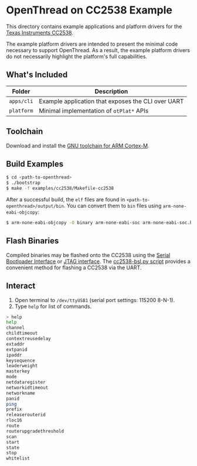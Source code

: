 # OpenThread on CC2538 Example

This directory contains example applications and platform drivers for
the [Texas Instruments CC2538][cc2538].

[cc2538]: http://www.ti.com/product/CC2538

The example platform drivers are intended to present the minimal code
necessary to support OpenThread.  As a result, the example platform
drivers do not necessarily highlight the platform's full capabilities.

## What's Included

Folder     | Description
-----------|-----------------------------------------
`apps/cli` | Example application that exposes the CLI over UART
`platform` | Minimal implementation of `otPlat*` APIs

## Toolchain

Download and install the [GNU toolchain for ARM
Cortex-M][gnu-toolchain].

[gnu-toolchain]: https://launchpad.net/gcc-arm-embedded

## Build Examples

```bash
$ cd <path-to-openthread>
$ ./bootstrap
$ make -f examples/cc2538/Makefile-cc2538
```

After a successful build, the `elf` files are found in
`<path-to-openthread>/output/bin`.  You can convert them to `bin`
files using `arm-none-eabi-objcopy`:
```bash
$ arm-none-eabi-objcopy -O binary arm-none-eabi-soc arm-none-eabi-soc.bin
```

## Flash Binaries

Compiled binaries may be flashed onto the CC2538 using the [Serial
Bootloader Interface][cc2538-bsl] or [JTAG interface][jtag].  The
[cc2538-bsl.py script][cc2538-bsl-tool] provides a convenient method
for flashing a CC2538 via the UART.

[cc2538-bsl]: http://www.ti.com/lit/an/swra466a/swra466a.pdf
[cc2538-bsl-tool]: https://github.com/JelmerT/cc2538-bsl
[jtag]: https://en.wikipedia.org/wiki/JTAG

## Interact

1. Open terminal to `/dev/ttyUSB1` (serial port settings: 115200 8-N-1).
2. Type `help` for list of commands.

```bash
> help
help
channel
childtimeout
contextreusedelay
extaddr
extpanid
ipaddr
keysequence
leaderweight
masterkey
mode
netdataregister
networkidtimeout
networkname
panid
ping
prefix
releaserouterid
rloc16
route
routerupgradethreshold
scan
start
state
stop
whitelist
```
